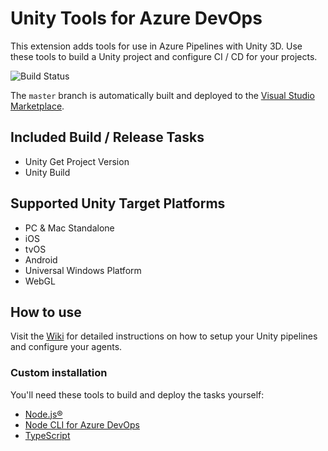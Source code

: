 # Unity Tools for Azure DevOps

This extension adds tools for use in Azure Pipelines with Unity 3D. Use these tools to build a Unity project and configure
CI / CD for your projects.

![Build Status](https://dev.azure.com/dinomite/Unity%20Tools%20for%20Azure%20DevOps/_apis/build/status/Unity%20Tools%20for%20Azure%20DevOps%20-%20CI?branchName=master)

The `master` branch is automatically built and deployed to the [Visual Studio Marketplace](https://marketplace.visualstudio.com/items?itemName=DinomiteStudios.64e90d50-a9c0-11e8-a356-d3eab7857116).

## Included Build / Release Tasks

- Unity Get Project Version
- Unity Build

## Supported Unity Target Platforms

- PC & Mac Standalone
- iOS
- tvOS
- Android
- Universal Windows Platform
- WebGL

## How to use

Visit the [Wiki](https://github.com/Dinomite-Studios/unity-azure-pipelines-tasks) for detailed instructions on how to setup your Unity pipelines and configure your agents.

### Custom installation

You'll need these tools to build and deploy the tasks yourself:

- [Node.js®](https://nodejs.org/en/)
- [Node CLI for Azure DevOps](https://www.npmjs.com/package/tfx-cli)
- [TypeScript](https://www.npmjs.com/package/typescript)
